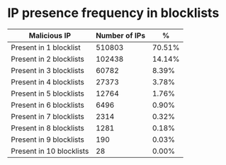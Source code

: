 # IP presence frequency in blocklists
| Malicious IP | Number of IPs | % |
|----|----|----|
| Present in 1 blocklist | 510803 | 70.51% |
| Present in 2 blocklists | 102438 | 14.14% |
| Present in 3 blocklists | 60782 | 8.39% |
| Present in 4 blocklists | 27373 | 3.78% |
| Present in 5 blocklists | 12764 | 1.76% |
| Present in 6 blocklists | 6496 | 0.90% |
| Present in 7 blocklists | 2314 | 0.32% |
| Present in 8 blocklists | 1281 | 0.18% |
| Present in 9 blocklists | 190 | 0.03% |
| Present in 10 blocklists | 28 | 0.00% |
